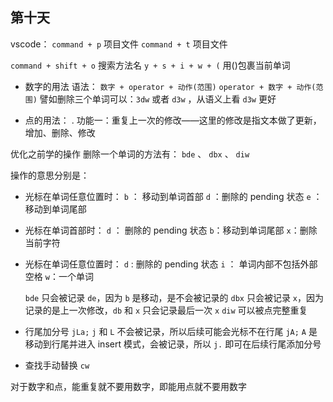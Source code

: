 ## 第十天

vscode：
`command + p` 项目文件
`command + t` 项目文件

`command + shift + o` 搜索方法名
`y + s + i + w + (` 用()包裹当前单词

- 数字的用法
  语法：
  `数字 + operator + 动作(范围)`
  `operator + 数字 + 动作(范围)`
  譬如删除三个单词可以：`3dw` 或者 `d3w` ，从语义上看 `d3w` 更好

- 点的用法： .
  功能一：重复上一次的修改——这里的修改是指文本做了更新，增加、删除、修改

优化之前学的操作
删除一个单词的方法有： `bde` 、 `dbx` 、 `diw`

操作的意思分别是：

- 光标在单词任意位置时：
  `b` ： 移动到单词首部
  `d` ：删除的 pending 状态
  `e` ：移动到单词尾部
- 光标在单词首部时：
  `d` ： 删除的 pending 状态
  `b`：移动到单词尾部
  `x`：删除当前字符

- 光标在单词任意位置时：
  `d` : 删除的 pending 状态
  `i` ： 单词内部不包括外部空格
  `w`：一个单词

  `bde` 只会被记录 `de`，因为 `b` 是移动，是不会被记录的
  `dbx` 只会被记录 `x`，因为记录的是上一次修改，`db` 和 `x` 只会记录最后一次 `x`
  `diw` 可以被点完整重复

- 行尾加分号
  `jLa;`
  `j` 和 `L` 不会被记录，所以后续可能会光标不在行尾
  `jA;`
  `A` 是移动到行尾并进入 insert 模式，会被记录，所以 `j.` 即可在后续行尾添加分号

- 查找手动替换
  `cw`

对于数字和点，能重复就不要用数字，即能用点就不要用数字
